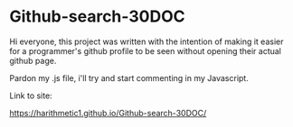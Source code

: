 # Github-search-30DOC

Hi everyone, this project was written with the intention of making it easier for 
a programmer's github profile to be seen without opening their actual github page.

Pardon my .js file, i'll try and start commenting in my Javascript.

Link to site:

https://harithmetic1.github.io/Github-search-30DOC/
